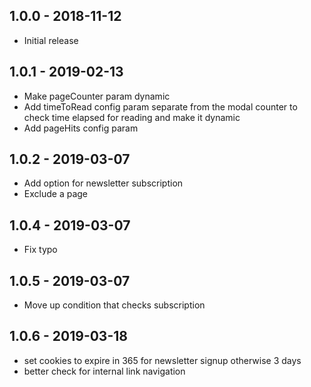 ## 1.0.0 - 2018-11-12

- Initial release

## 1.0.1 - 2019-02-13

- Make pageCounter param dynamic
- Add timeToRead  config param separate from the modal counter to check time elapsed for reading  and make it dynamic
- Add pageHits config param


## 1.0.2 - 2019-03-07

- Add option for newsletter subscription
- Exclude a page


## 1.0.4 - 2019-03-07

- Fix typo

## 1.0.5 - 2019-03-07

- Move up condition that checks subscription

## 1.0.6 - 2019-03-18

- set cookies to expire in 365 for newsletter signup otherwise 3 days
- better check for internal link navigation




